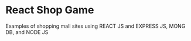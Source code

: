 # React Shop Game

Examples of shopping mall sites using REACT JS and EXPRESS JS, MONG DB, and NODE JS
